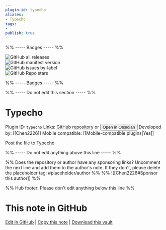 ```yaml
---
plugin-id: typecho
aliases:
- Typecho
tags: 
- 
publish: true
---
```


%% ----- Badges ----- %%

![GitHub all releases](https://img.shields.io/github/downloads/Chen2226/obsidian-typecho/total?color=573E7A&logo=github&style=for-the-badge)   
![GitHub manifest version](https://img.shields.io/github/manifest-json/v/Chen2226/obsidian-typecho?color=573E7A&logo=github&style=for-the-badge)   
![GitHub issues by-label](https://img.shields.io/github/issues/Chen2226/obsidian-typecho/help%20wanted?color=573E7A&logo=github&style=for-the-badge)   
![GitHub Repo stars](https://img.shields.io/github/stars/Chen2226/obsidian-typecho?color=573E7A&logo=github&style=for-the-badge)

%% ----- Badges ----- %%

%% ----- Do not edit this section ----- %%

# Typecho

Plugin ID: `typecho`
Links: [GitHub repository](https://github.com/Chen2226/obsidian-typecho) or [<button id=HH>Open in Obsidian</button>](obsidian://show-plugin?id=typecho)
Developed by: [[Chen2226]]
Mobile compatible: [[Mobile-compatible plugins|Yes]]

Post the file to Typecho

%% ----- Do not edit anything above this line ----- %% 

%% Does the repository or author have any sponsoring links? Uncomment the next line and add them to the author's note. If they don't, please delete the placeholder tag: #placeholder/author %%
%% ![[Chen2226#Sponsor this author]] %%

%% Hub footer: Please don't edit anything below this line %%

# This note in GitHub

<span class="git-footer">[Edit In GitHub](https://github.dev/obsidian-community/obsidian-hub/blob/main/02%20-%20Community%20Expansions/02.05%20All%20Community%20Expansions/Plugins/typecho.md "git-hub-edit-note") | [Copy this note](https://raw.githubusercontent.com/obsidian-community/obsidian-hub/main/02%20-%20Community%20Expansions/02.05%20All%20Community%20Expansions/Plugins/typecho.md "git-hub-copy-note") | [Download this vault](https://github.com/obsidian-community/obsidian-hub/archive/refs/heads/main.zip "git-hub-download-vault") </span>
